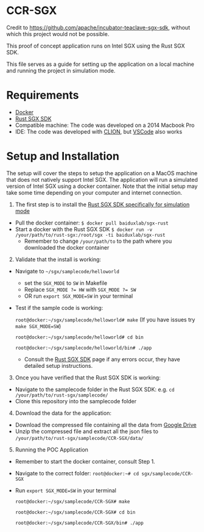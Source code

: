 # CCR-SGX

Credit to https://github.com/apache/incubator-teaclave-sgx-sdk, without which this project would not be possible.

This proof of concept application runs on Intel SGX using the Rust SGX SDK.

This file serves as a guide for setting up the application on a local machine and running the project in simulation mode.

# Requirements

* [Docker](https://www.docker.com/)
* [Rust SGX SDK](https://github.com/apache/incubator-teaclave-sgx-sdk)
* Compatible machine: The code was developed on a 2014 Macbook Pro
* IDE: The code was developed with [CLION](https://www.jetbrains.com/clion/), but [VSCode](https://code.visualstudio.com/) also works

# Setup and Installation

The setup will cover the steps to setup the application on a MacOS machine that does not natively support Intel SGX. The application will run a simulated version of Intel SGX using a docker container. Note that the initial setup may take some time depending on your computer and internet connection.

1. The first step is to install the [Rust SGX SDK specifically for simulation mode](https://github.com/apache/incubator-teaclave-sgx-sdk#use-simulation-mode-for-non-sgx-enabled-machine-includes-macos)

* Pull the docker container: `$ docker pull baiduxlab/sgx-rust`
* Start a docker with the Rust SGX SDK `$ docker run -v /your/path/to/rust-sgx:/root/sgx -ti baiduxlab/sgx-rust`
  * Remember to change `/your/path/to` to the path where you downloaded the docker container

2. Validate that the install is working:
* Navigate to `~/sgx/samplecode/helloworld`
  * set the `SGX_MODE` to `SW` in Makefile
  * Replace `SGX_MODE ?= HW` with `SGX_MODE ?= SW`
  * OR run `export SGX_MODE=SW` in your terminal
* Test if the sample code is working:

  `root@docker:~/sgx/samplecode/helloworld# make` (If you have issues try `make SGX_MODE=SW`)
  
  `root@docker:~/sgx/samplecode/helloworld# cd bin`
  
  `root@docker:~/sgx/samplecode/helloworld/bin# ./app`
  
  * Consult the [Rust SGX SDK](https://github.com/apache/incubator-teaclave-sgx-sdk) page if any errors occur, they have detailed setup instructions.

3. Once you have verified that the Rust SGX SDK is working:
* Navigate to the samplecode folder in the Rust SGX SDK: e.g. `cd /your/path/to/rust-sgx/samplecode/`
* Clone this repository into the samplecode folder

4. Download the data for the application:
* Download the compressed file containing all the data from [Google Drive](https://drive.google.com/file/d/1M9oUqNDrixGgt67yRd85YbVUhOeprBtz/view?usp=sharing)
* Unzip the compressed file and extract all the json files to `/your/path/to/rust-sgx/samplecode/CCR-SGX/data/`

5. Running the POC Application
* Remember to start the docker container, consult Step 1.
* Navigate to the correct folder: `root@docker:~# cd sgx/samplecode/CCR-SGX`
* Run `export SGX_MODE=SW` in your terminal

  `root@docker:~/sgx/samplecode/CCR-SGX# make`
  
  `root@docker:~/sgx/samplecode/CCR-SGX# cd bin`
  
  `root@docker:~/sgx/samplecode/CCR-SGX/bin# ./app`



